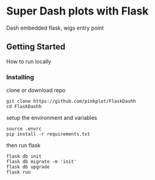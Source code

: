 # Super Dash plots with Flask

Dash embedded flask, wigs entry point

## Getting Started

How to run locally



### Installing

clone or download repo

```
git clone https://github.com/pinkplot/FlaskDashh
cd FlaskDashh
```

setup the environment and variables

```
source .envrc
pip install -r requirements.txt

```
then run flask

```
flask db init
flask db migrate -m 'init'
flask db upgrade
flask run

```


